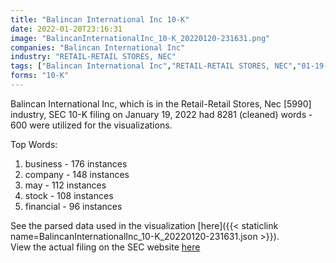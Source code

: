 ```yaml
---
title: "Balincan International Inc 10-K"
date: 2022-01-20T23:16:31
image: "BalincanInternationalInc_10-K_20220120-231631.png"
companies: "Balincan International Inc"
industry: "RETAIL-RETAIL STORES, NEC"
tags: ["Balincan International Inc","RETAIL-RETAIL STORES, NEC","01-19-2022","10-K"]
forms: "10-K"
---
```

Balincan International Inc, which is in the Retail-Retail Stores, Nec [5990] industry, SEC 10-K filing on January 19, 2022 had 8281 (cleaned) words - 600 were utilized for the visualizations.

Top Words:
1. business - 176 instances
2. company - 148 instances
3. may - 112 instances
4. stock - 108 instances
5. financial - 96 instances


See the parsed data used in the visualization [here]({{< staticlink name=BalincanInternationalInc_10-K_20220120-231631.json >}}).  
View the actual filing on the SEC website [here](https://www.sec.gov/Archives/edgar/data/1642365/0001829126-22-001067.txt)